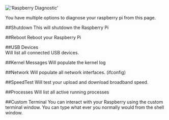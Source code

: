 !['Raspberry Diagnostic'](../../images/pages/raspberry/diagnostic/diagnostic.jpg)

You have multiple options to diagnose your raspberry pi from this page. 

##Shutdown
This will shutdown the Raspberry Pi

##Reboot
Reboot your Raspberry Pi

##USB Devices   
Will list all connected USB devices.

##Kernel Messages
Will populate the kernel log

##Network
Will populate all network interfaces. (ifconfig)

##SpeedTest
Will test your upload and download broadband speed.

##Processes
Will list all active running processes

##Custom Terminal
You can interact with your Raspberry using the custom terminal window. You can type what ever you normally would from the shell window. 
